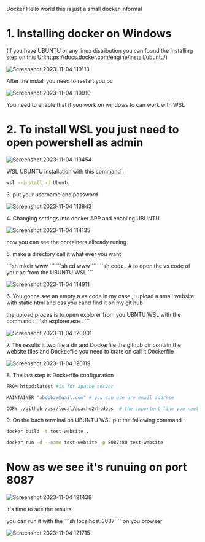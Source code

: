 Docker
Hello world this is just a small docker informal

<h1>1. Installing docker on Windows </h1> 
<p>(if you have UBUNTU or any linux distribution you can found the installing step on this Url:https://docs.docker.com/engine/install/ubuntu/)</p>

![Screenshot 2023-11-04 110113](https://github.com/abdobzx/docker/assets/61870589/0331b5ff-84d0-44f1-a886-390d10d6eafc)

<p>After the install you need to restart you pc </p>



![Screenshot 2023-11-04 110910](https://github.com/abdobzx/docker/assets/61870589/57fb511d-54ed-472c-ac13-636482673ce7)

<p>You need to enable that if you work on windows to can work with WSL</p>

<h1>2. To install WSL you just need to open powershell as admin </h1>


![Screenshot 2023-11-04 113454](https://github.com/abdobzx/docker/assets/61870589/07678112-3912-46b5-8c48-45c4580b4d25)

<p>WSL UBUNTU installation with this command :</p>

```sh
wsl --install -d Ubuntu
```

<p>3. put your username and password </p>

![Screenshot 2023-11-04 113843](https://github.com/abdobzx/docker/assets/61870589/6c57657a-5403-40e7-a8e8-6eb61813f8ab)



<p>4. Changing settings into docker APP and enabling UBUNTU </p>

![Screenshot 2023-11-04 114135](https://github.com/abdobzx/docker/assets/61870589/4afc2b30-4e8a-4cac-8d07-1439b8b3e581)

<p>now you can see the containers allready runing  </p>


<p>5. make a directory call it what ever you want </p>
```sh
mkdir www
```
```sh
cd www 
```
```sh
code .  # to open the vs code of your pc from the UBUNTU WSL
```

![Screenshot 2023-11-04 114911](https://github.com/abdobzx/docker/assets/61870589/12570d5b-e31e-4f4a-a2cd-a55793c3a459)
<p>6. You gonna see an empty a vs code in my case ,I upload a small website with static html and css you cand find it on my git hub </p>
the upload proces is to open explorer from you UBNTU WSL with the command :
```sh
explorer.exe .
```


![Screenshot 2023-11-04 120001](https://github.com/abdobzx/docker/assets/61870589/d51ca243-0112-443b-b42a-f7bbdafdc284)

<p>7. The results it two file a dir and Dockerfile the github dir contain the website files and Dockeefile you need to crate on call it Dockerfile </p>


![Screenshot 2023-11-04 120119](https://github.com/abdobzx/docker/assets/61870589/7226ee86-af1e-4502-ab6f-92e3de8bdcf7)


<p>8. The last step is Dockerfile configuration </p>

```sh
FROM httpd:latest #is for apache server

MAINTAINER "abdobzx@gail.com" # you can use ure email addrese

COPY ./github /usr/local/apache2/htdocs  # the importent line you neet to put you website files path first (like ./github) and the other path is for htdocs to host you files 
```

<p>9. On the bach terminal on UBUNTU WSL put the fallowing command :</p>

```sh
docker build -t test-website .
```


```sh
docker run -d --name test-website -p 8087:80 test-website
```
<h1> Now as we see it's runuing on port 8087 </h1>



![Screenshot 2023-11-04 121438](https://github.com/abdobzx/docker/assets/61870589/8cd98a81-1132-4417-9764-66fbd27e1f91)



<p> it's time to see the results </p>
</p>
<p>you can run it with the
```sh 
localhost:8087 
```
on you browser</p>


![Screenshot 2023-11-04 121715](https://github.com/abdobzx/docker/assets/61870589/335299c6-e3a1-4ad5-a09e-e7df265dbc89)

